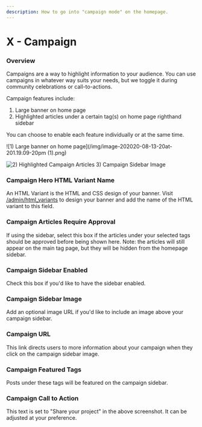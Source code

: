```yaml
---
description: How to go into "campaign mode" on the homepage.
---
```


# X - Campaign

### Overview

Campaigns are a way to highlight information to your audience. You can use campaigns in whatever way suits your needs, but we toggle it during community celebrations or call-to-actions.

Campaign features include:

1. Large banner on home page
2. Highlighted articles under a certain tag\(s\) on home page righthand sidebar

You can choose to enable each feature individually or at the same time.

![1\) Large banner on home page](/img/image-202020-08-13-20at-201.19.09-20pm (1).png)

![2\) Highlighted Campaign Articles 3\) Campaign Sidebar Image](/img/screen-shot-2020-09-12-at-1.44.30-pm.png)

### Campaign Hero HTML Variant Name

An HTML Variant is the HTML and CSS design of your banner. Visit [/admin/html_variants](/docs/_advanced-customization/html-variants.md) to design your banner and add the name of the HTML variant to this field.

### Campaign Articles Require Approval

If using the sidebar, select this box if the articles under your selected tags should be approved before being shown here. Note: the articles will still appear on the main tag page, but they will be hidden from the homepage sidebar. 

### **Campaign Sidebar Enabled**

Check this box if you'd like to have the sidebar enabled. 

### Campaign Sidebar Image

Add an optional image URL if you'd like to include an image above your campaign sidebar. 

### Campaign URL

This link directs users to more information about your campaign when they click on the campaign sidebar image. 

### Campaign Featured Tags

Posts under these tags will be featured on the campaign sidebar.

### Campaign Call to Action

This text is set to "Share your project" in the above screenshot.  It can be adjusted at your preference.



